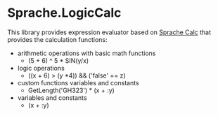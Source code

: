 Sprache.LogicCalc
============


This library provides expression evaluator based on [Sprache Calc](https://github.com/yallie/Sprache.Calc) that 
provides the calculation functions:

* arithmetic operations with basic math functions
  * (5 + 6) ^ 5 * SIN(y/x)
* logic operations  
  * ((x + 6) > (y *4)) && ('false' == z)
* custom functions variables and constants
  * GetLength('GH323') * (x + :y)
* variables and constants
  * (x + :y)


